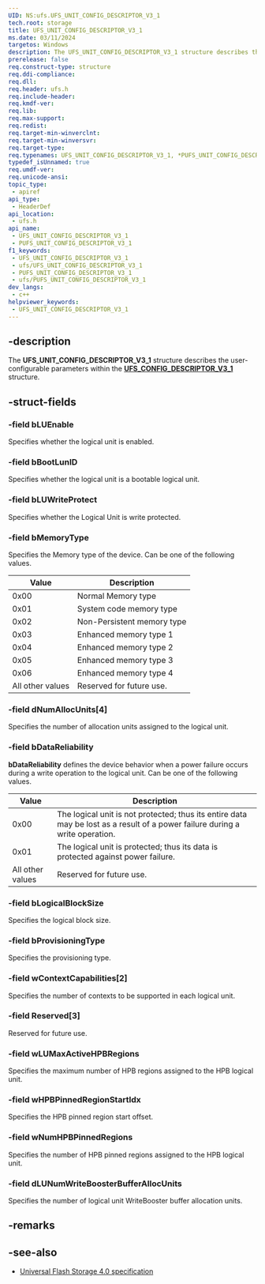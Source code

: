 ```yaml
---
UID: NS:ufs.UFS_UNIT_CONFIG_DESCRIPTOR_V3_1
tech.root: storage
title: UFS_UNIT_CONFIG_DESCRIPTOR_V3_1
ms.date: 03/11/2024
targetos: Windows
description: The UFS_UNIT_CONFIG_DESCRIPTOR_V3_1 structure describes the user-configurable parameters within the UFS_CONFIG_DESCRIPTOR_V3_1 structure.
prerelease: false
req.construct-type: structure
req.ddi-compliance: 
req.dll: 
req.header: ufs.h
req.include-header: 
req.kmdf-ver: 
req.lib: 
req.max-support: 
req.redist: 
req.target-min-winverclnt: 
req.target-min-winversvr: 
req.target-type: 
req.typenames: UFS_UNIT_CONFIG_DESCRIPTOR_V3_1, *PUFS_UNIT_CONFIG_DESCRIPTOR_V3_1
typedef_isUnnamed: true
req.umdf-ver: 
req.unicode-ansi: 
topic_type:
 - apiref
api_type:
 - HeaderDef
api_location:
 - ufs.h
api_name:
 - UFS_UNIT_CONFIG_DESCRIPTOR_V3_1
 - PUFS_UNIT_CONFIG_DESCRIPTOR_V3_1
f1_keywords:
 - UFS_UNIT_CONFIG_DESCRIPTOR_V3_1
 - ufs/UFS_UNIT_CONFIG_DESCRIPTOR_V3_1
 - PUFS_UNIT_CONFIG_DESCRIPTOR_V3_1
 - ufs/PUFS_UNIT_CONFIG_DESCRIPTOR_V3_1
dev_langs:
 - c++
helpviewer_keywords:
 - UFS_UNIT_CONFIG_DESCRIPTOR_V3_1
---
```


## -description

The **UFS_UNIT_CONFIG_DESCRIPTOR_V3_1** structure describes the user-configurable parameters within the **[UFS_CONFIG_DESCRIPTOR_V3_1](ns-ufs-ufs_config_descriptor_v3_1.md)** structure.

## -struct-fields

### -field bLUEnable

Specifies whether the logical unit is enabled.

### -field bBootLunID

Specifies whether the logical unit is a bootable logical unit.

### -field bLUWriteProtect

Specifies whether the Logical Unit is write protected.

### -field bMemoryType

Specifies the Memory type of the device. Can be one of the following values.

| Value | Description |
|--|--|
| 0x00 | Normal Memory type |
| 0x01 | System code memory type |
| 0x02 | Non-Persistent memory type |
| 0x03 | Enhanced memory type 1 |
| 0x04 | Enhanced memory type 2 |
| 0x05 | Enhanced memory type 3 |
| 0x06 | Enhanced memory type 4 |
| All other values | Reserved for future use. |

### -field dNumAllocUnits[4]

Specifies the number of allocation units assigned to the logical unit.

### -field bDataReliability

**bDataReliability** defines the device behavior when a power failure occurs during a write operation to the logical unit. Can be one of the following values.

| Value | Description |
|--|--|
| 0x00 | The logical unit is not protected; thus its entire data may be lost as a result of a power failure during a write operation. |
| 0x01 | The logical unit is protected; thus its data is protected against power failure. |
| All other values | Reserved for future use. |

### -field bLogicalBlockSize

Specifies the logical block size.

### -field bProvisioningType

Specifies the provisioning type.

### -field wContextCapabilities[2]

Specifies the number of contexts to be supported in each logical unit.

### -field Reserved[3]

Reserved for future use.

### -field wLUMaxActiveHPBRegions

Specifies the maximum number of HPB regions assigned to the HPB logical unit.

### -field wHPBPinnedRegionStartIdx

Specifies the  HPB pinned region start offset.

### -field wNumHPBPinnedRegions

Specifies the number of HPB pinned regions assigned to the HPB logical unit.

### -field dLUNumWriteBoosterBufferAllocUnits

Specifies the number of logical unit WriteBooster buffer allocation units.

## -remarks

## -see-also

- [Universal Flash Storage 4.0 specification](https://www.jedec.org/standards-documents/docs/jesd220f)
